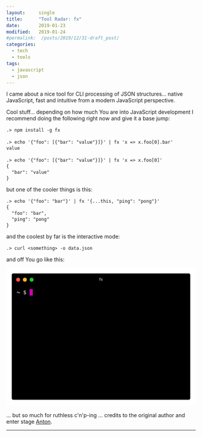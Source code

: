 ```yaml
---
layout:     single
title:      "Tool Radar: fx"
date:       2019-01-23
modified:   2019-01-24
#permalink:  /posts/2019/12/31-draft_post/
categories: 
  - tech
  - tools
tags:
  - javascript
  - json
---
```


I came about a nice tool for CLI processing of JSON structures... native JavaScript,
fast and intuitive from a modern JavaScript perspective.

Cool stuff... depending on how much You are into JavaScript development I recommend
doing the following right now and give it a base jump:

```shell
.> npm install -g fx

.> echo '{"foo": [{"bar": "value"}]}' | fx 'x => x.foo[0].bar'
value

.> echo '{"foo": [{"bar": "value"}]}' | fx 'x => x.foo[0]'
{
  "bar": "value"
}
```

but one of the cooler things is this:

```shell
.> echo '{"foo": "bar"}' | fx '{...this, "ping": "pong"}'
{
  "foo": "bar",
  "ping": "pong"
}
```

and the coolest by far is the interactive mode:

```shell
.> curl <something> -o data.json
```

and off You go like this:

![Showcase: fx in action](/images/posts/showcase_fx.gif)

... but so much for ruthless c'n'p-ing ... credits to the original author and
enter stage [Anton][original post].

---

[original post]:  https://medium.com/@antonmedv/how-to-work-with-json-from-terminal-f5a10cbe2121